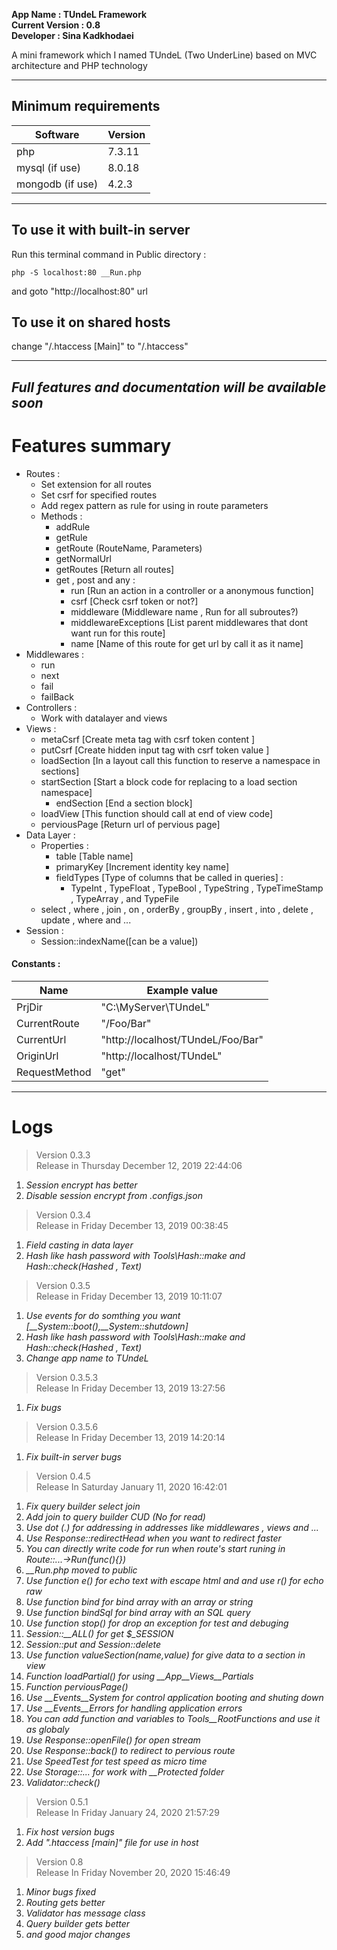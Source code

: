 **App Name : TUndeL Framework<br/>Current Version : 0.8<br/>Developer : Sina Kadkhodaei**<br/>

  A mini framework which I named TUndeL (Two UnderLine) based on MVC architecture and PHP technology

---

## Minimum requirements
Software         |Version
-----------------|------
php              |7.3.11
mysql (if use)   |8.0.18
mongodb (if use) |4.2.3

---

## To use it with built-in server
Run this terminal command in Public directory :
``` code
php -S localhost:80 __Run.php
```
and goto "http://localhost:80" url

## To use it on shared hosts
change "/.htaccess [Main]" to "/.htaccess"

---

## *Full features and documentation will be available soon*

# Features summary
* Routes :
  + Set extension for all routes
  + Set csrf for specified routes
  + Add regex pattern as rule for using in route parameters
  + Methods :
    - addRule
    - getRule
    - getRoute (RouteName, Parameters)
    - getNormalUrl
    - getRoutes [Return all routes]
    - get , post and any :
        - run [Run an action in a controller or a anonymous function]
        - csrf [Check csrf token or not?]
        - middleware (Middleware name , Run for all subroutes?)
        - middlewareExceptions [List parent middlewares that dont want run for this route]
        - name [Name of this route for get url by call it as it name]
* Middlewares :
  + run
  + next
  + fail
  + failBack
* Controllers :
  + Work with datalayer and views
* Views :
  + metaCsrf [Create meta tag with csrf token content ]
  + putCsrf [Create hidden input tag with csrf token value ]
  + loadSection [In a layout call this function to reserve a namespace in sections]
  + startSection [Start a block code for replacing to a load section namespace]
    - endSection [End a section block]
  + loadView [This function should call at end of view code]
  + perviousPage [Return url of pervious page]
* Data Layer :
  + Properties :
    - table [Table name]
    - primaryKey [Increment identity key name]
    - fieldTypes [Type of columns that be called in queries] :
        - TypeInt , TypeFloat , TypeBool , TypeString , TypeTimeStamp , TypeArray , and TypeFile
  + select , where , join , on , orderBy , groupBy , insert , into , delete , update , where and ...
* Session :
  + Session::indexName([can be a value])

<!-- * Functions :

  + Methods -->

#### Constants :
| Name          | Example value                     |
|---------------|-----------------------------------|
| PrjDir        | "C:\\MyServer\\TUndeL"            |
| CurrentRoute  | "/Foo/Bar"                        |
| CurrentUrl    | "http://localhost/TUndeL/Foo/Bar" |
| OriginUrl     | "http://localhost/TUndeL"         |
| RequestMethod | "get"                             |

-----

# Logs

> Version 0.3.3<br/>Release in Thursday December 12, 2019 22:44:06 

01. *Session encrypt has better*
02. *Disable session encrypt from .configs.json*

> Version 0.3.4<br/>Release in Friday December 13, 2019 00:38:45 

01. *Field casting in data layer*
02. *Hash like hash password with Tools\Hash::make and Hash::check(Hashed , Text)*

> Version 0.3.5<br/>Release in Friday December 13, 2019 10:11:07 

01. *Use events for do somthing you want [__System::boot(),__System::shutdown]*
02. *Hash like hash password with Tools\Hash::make and Hash::check(Hashed , Text)*
03. *Change app name to TUndeL*

> Version 0.3.5.3<br/>Release In Friday December 13, 2019 13:27:56 

01. *Fix bugs*

> Version 0.3.5.6<br/>Release In Friday December 13, 2019 14:20:14 

01. *Fix built-in server bugs*

> Version 0.4.5<br/>Release In Saturday January 11, 2020 16:42:01 

01. *Fix query builder select join*
02. *Add join to query builder CUD (No for read)*
03. *Use dot (.) for addressing in addresses like middlewares , views and ...*
04. *Use Response::redirectHead when you want to redirect faster*
05. *You can directly write code for run when route's start runing in Route::...->Run(func(){})*
06. *__Run.php moved to public*
07. *Use function e() for echo text with escape html and and use r() for echo raw*
08. *Use function bind for bind array with an array or string*
09. *Use function bindSql for bind array with an SQL query*
10. *Use function stop() for drop an exception for test and debuging*
11. *Session::__ALL() for get $_SESSION*
12. *Session::put and Session::delete*
13. *Use function valueSection(name,value) for give data to a section in view*
14. *Function loadPartial() for using __App\__Views\__Partials*
15. *Function perviousPage()*
16. *Use __Events\__System for control application booting and shuting down*
17. *Use __Events\__Errors for handling application errors*
18. *You can add function and variables to Tools\__RootFunctions and use it as globaly*
19. *Use Response::openFile() for open stream*
20. *Use Response::back() to redirect to pervious route*
21. *Use SpeedTest for test speed as micro time*
22. *Use Storage::... for work with __Protected folder*
23. *Validator::check()*

> Version 0.5.1<br/>Release In Friday January 24, 2020 21:57:29 

01. *Fix host version bugs*
02. *Add ".htaccess [main]" file for use in host*

> Version 0.8<br/>Release In Friday November 20, 2020 15:46:49 

01. *Minor bugs fixed*
02. *Routing gets better*
03. *Validator has message class*
04. *Query builder gets better*
05. *and good major changes*

